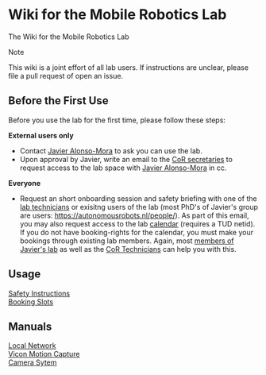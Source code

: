 # Wiki for the Mobile Robotics Lab
The Wiki for the Mobile Robotics Lab

> [!note]
> This wiki is a joint effort of all lab users. If instructions are unclear, please file a pull request of open an issue.

## Before the First Use

Before you use the lab for the first time, please follow these steps:

**External users only**
- Contact [Javier Alonso-Mora](mailto://J.AlonsoMora@tudelft.nl) to ask you can use the lab.
- Upon approval by Javier, write an email to the [CoR secretaries](Secretariaat-cor-me@tudelft.nl) to request access to the lab space with [Javier Alonso-Mora](mailto://J.AlonsoMora@tudelft.nl) in cc.

**Everyone**
- Request an short onboarding session and safety briefing with one of the [lab technicians](https://www.tudelft.nl/en/me/about/departments/cognitive-robotics-cor/people/technical-support) or exisitng users of the lab (most PhD's of Javier's group are users: https://autonomousrobots.nl/people/). As part of this email, you may also request access to the lab [calendar](./calendar.md) (requires a TUD netid). If you do not have booking-rights for the calendar, you must make your bookings through existing lab members. Again, most [members of Javier's lab]([https://www.tudelft.nl/en/me/about/departments/cognitive-robotics-cor/people/learning-and-autonomous-control](https://autonomousrobots.nl/people/)) as well as the [CoR Technicians](https://www.tudelft.nl/en/me/about/departments/cognitive-robotics-cor/people/technical-support) can help you with this.

## Usage
[Safety Instructions](safety.md) <br />
[Booking Slots](calendar.md) <br />

## Manuals
[Local Network](network.md) <br />
[Vicon Motion Capture](mocap.md) <br />
[Camera Sytem](cameras.md)

